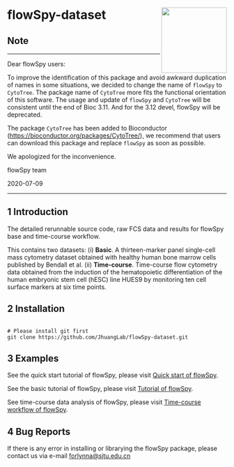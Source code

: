 
# flowSpy-dataset <img src="https://github.com/JhuangLab/flowSpy/blob/master/inst/figures/logo.png" align="right" height=150 width=150/>


## Note

----------------

Dear flowSpy users:

To improve the identification of this package and avoid awkward duplication of names in some situations, we decided to change the name of `flowSpy` to `CytoTree`. The package name of `CytoTree` more fits the functional orientation of this software. The usage and update of `flowSpy` and `CytoTree` will be consistent until the end of Bioc 3.11. And for the 3.12 devel, flowSpy will be deprecated.

The package `CytoTree` has been added to Bioconductor (https://bioconductor.org/packages/CytoTree/), we recommend that users can download this package and replace `flowSpy` as soon as possible.

We apologized for the inconvenience.

flowSpy team

2020-07-09

----------------


## 1 Introduction

The detailed rerunnable source code, raw FCS data and results for flowSpy base and time-course workflow.

This contains two datasets: 
(i) **Basic**. A thirteen-marker panel single-cell mass cytometry dataset obtained with healthy human bone marrow cells published by Bendall et al. 
(ii) **Time-course**. Time-course flow cytometry data obtained from the induction of the hematopoietic differentiation of the human embryonic stem cell (hESC) line HUES9 by monitoring ten cell surface markers at six time points.

## 2 Installation

```

# Please install git first
git clone https://github.com/JhuangLab/flowSpy-dataset.git

```

## 3 Examples

See the quick start tutorial of flowSpy, please visit [Quick start of flowSpy](https://ytdai.github.io/flowSpy/Quick_start.html).

See the basic tutorial of flowSpy, please visit [Tutorial of flowSpy](https://ytdai.github.io/flowSpy/basic.html).

See time-course data analysis of flowSpy, please visit [Time-course workflow of flowSpy](https://ytdai.github.io/flowSpy/Time_course.html).

## 4 Bug Reports

If there is any error in installing or librarying the flowSpy package, please contact us via e-mail forlynna@sjtu.edu.cn





